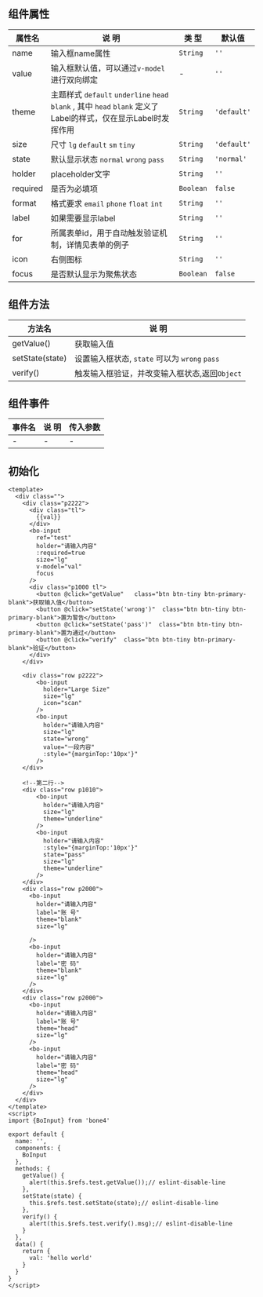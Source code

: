 ## 组件属性

| 属性名      | 说 明         | 类 型 |默认值  |
| ------------- |-----------|------| -----|
| name | 输入框name属性 | `String` | `''` |
| value | 输入框默认值，可以通过`v-model`进行双向绑定 | - | `''` |
| theme | 主题样式 `default` `underline` `head` `blank` , 其中 `head` `blank` 定义了Label的样式，仅在显示Label时发挥作用 | `String` | `'default'` |
| size | 尺寸 `lg` `default` `sm` `tiny` | `String` | `'default'` |
| state | 默认显示状态 `normal` `wrong` `pass` | `String` | `'normal'` |
| holder | placeholder文字      | `String`  | `''`  |
| required | 是否为必填项  | `Boolean`  | `false` |
| format | 格式要求 `email` `phone` `float` `int`  | `String` | `''` |
| label | 如果需要显示label | `String` | `''` |
| for | 所属表单id，用于自动触发验证机制，详情见表单的例子 | `String`  | `''`  |
| icon | 右侧图标 | `String` | `''` |
| focus | 是否默认显示为聚焦状态 | `Boolean` | `false` |

## 组件方法

| 方法名 | 说 明 |
|-------|-------|
| getValue() | 获取输入值 |
| setState(state) | 设置输入框状态, `state` 可以为 `wrong` `pass`|
| verify() | 触发输入框验证，并改变输入框状态,返回`Object`  |

## 组件事件

| 事件名 | 说 明 | 传入参数 |
|-------|----------|----|
| - | - | - |




## 初始化

```
<template>
  <div class="">
    <div class="p2222">
      <div class="tl">
        {{val}}
      </div>
      <bo-input
        ref="test"
        holder="请输入内容"
        :required=true
        size="lg"
        v-model="val"
        focus
      />
      <div class="p1000 tl">
        <button @click="getValue"   class="btn btn-tiny btn-primary-blank">获取输入值</button>
        <button @click="setState('wrong')"  class="btn btn-tiny btn-primary-blank">置为警告</button>
        <button @click="setState('pass')"  class="btn btn-tiny btn-primary-blank">置为通过</button>
        <button @click="verify"  class="btn btn-tiny btn-primary-blank">验证</button>
      </div>
    </div>

    <div class="row p2222">
        <bo-input
          holder="Large Size"
          size="lg"
          icon="scan"
        />
        <bo-input
          holder="请输入内容"
          size="lg"
          state="wrong"
          value="一段内容"
          :style="{marginTop:'10px'}"
        />
    </div>

    <!--第二行-->
    <div class="row p1010">
        <bo-input
          holder="请输入内容"
          size="lg"
          theme="underline"
        />
        <bo-input
          holder="请输入内容"
          :style="{marginTop:'10px'}"
          state="pass"
          size="lg"
          theme="underline"
        />
    </div>
    <div class="row p2000">
      <bo-input
        holder="请输入内容"
        label="账 号"
        theme="blank"
        size="lg"

      />
      <bo-input
        holder="请输入内容"
        label="密 码"
        theme="blank"
        size="lg"
      />
    </div>
    <div class="row p2000">
      <bo-input
        holder="请输入内容"
        label="账 号"
        theme="head"
        size="lg"
      />
      <bo-input
        holder="请输入内容"
        label="密 码"
        theme="head"
        size="lg"
      />
    </div>
  </div>
</template>
<script>
import {BoInput} from 'bone4'

export default {
  name: '',
  components: {
    BoInput
  },
  methods: {
    getValue() {
      alert(this.$refs.test.getValue());// eslint-disable-line
    },
    setState(state) {
      this.$refs.test.setState(state);// eslint-disable-line
    },
    verify() {
      alert(this.$refs.test.verify().msg);// eslint-disable-line
    }
  },
  data() {
    return {
      val: 'hello world'
    }
  }
}
</script>

```

